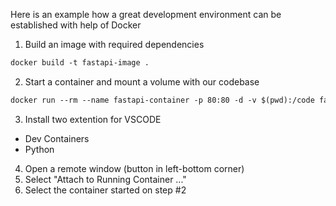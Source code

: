 Here is an example how a great development environment can be established with help of Docker

1. Build an image with required dependencies
```Dockerfile
docker build -t fastapi-image .
```
2. Start a container and mount a volume with our codebase
```Dockerfile
docker run --rm --name fastapi-container -p 80:80 -d -v $(pwd):/code fastapi-image
```
3. Install two extention for VSCODE
- Dev Containers
- Python
4. Open a remote window (button in left-bottom corner)
5. Select "Attach to Running Container ..."
6. Select the container started on step #2